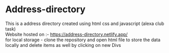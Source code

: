 # Address-directory
This is a address directory created using html css and javascript (alexa club task) <br>
Website hosted on :-  https://address-directory.netlify.app/ <br>
for local storage - clone the repository and open html file to store the data locally and delete items as well by clicking on new Divs <br>
